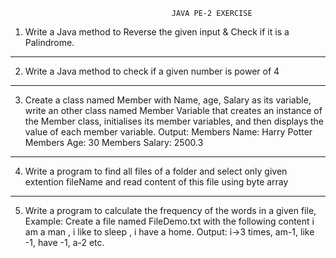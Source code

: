                                         JAVA PE-2 EXERCISE

1. Write a Java method to Reverse the given input & Check if it is a Palindrome.
------------------------------------------------------------------------------------------------------------------------
2. Write a Java method to check if a given number is power of 4
---------------------------------------------------------------------------------------------
3. Create a class named Member with Name, age, Salary as its variable, write an other
class named Member Variable that creates an instance of the Member class, initialises its
member variables, and then displays the value of each member variable.
Output:
Members Name: Harry Potter
Members Age: 30
Members Salary: 2500.3
------------------------------------------------------------------------------------------------------------------------
4. Write a program to find all files of a folder and select only given extention fileName and
read content of this file using byte array
-----------------------------------------------------
5. Write a program to calculate the frequency of the words in a given file,
Example: Create a file named FileDemo.txt with the following content
i am a man ,
i like to sleep ,
i have a home.
Output: i->3 times,
am-1,
like -1,
have -1,
a-2 etc.
